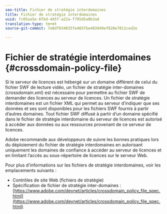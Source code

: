 ```yaml
---
seo-title: Fichier de stratégie interdomaines
title: Fichier de stratégie interdomaines
uuid: fc05aa5e-6fbd-445f-a22a-f795d5a0b3ad
translation-type: tm+mt
source-git-commit: 7e8df034035fe465fbe403949ef828e7811ced2e

---
```



# Fichier de stratégie interdomaines {#crossdomain-policy-file}

Si le serveur de licences est hébergé sur un domaine différent de celui du fichier SWF de lecture vidéo, un fichier de stratégie inter-domaines (crossdomain.xml) est nécessaire pour permettre au fichier SWF de demander des licences au serveur de licences. Un fichier de stratégie interdomaines est un fichier XML qui permet au serveur d’indiquer que ses données et ses  sont disponibles pour les fichiers SWF fournis à partir d’autres domaines. Tout fichier SWF diffusé à partir d’un domaine spécifié dans le fichier de stratégie interdomaine du serveur de licences est autorisé à accéder aux données ou aux ressources provenant de ce serveur de licences.

Adobe recommande aux développeurs de suivre les bonnes pratiques lors du déploiement du fichier de stratégie interdomaines en autorisant uniquement les domaines de confiance à accéder au serveur de licences et en limitant l’accès au sous-répertoire de licences sur le serveur Web.

Pour plus d’informations sur les fichiers de stratégie interdomaines, voir les emplacements suivants :

* Contrôles de site Web (fichiers de stratégie)
* Spécification de fichier de stratégie inter-domaines : [https://www.adobe.com/devnet/articles/crossdomain_policy_file_spec.html](https://www.adobe.com/devnet/articles/crossdomain_policy_file_spec.html)


